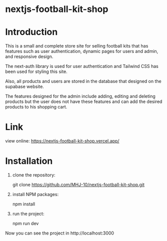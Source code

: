 # nextjs-football-kit-shop

# Introduction

   This is a small and complete store site for selling football kits that has features such as user authentication, dynamic pages for users and admin, and responsive design.

   The next-auth library is used for user authentication and Tailwind CSS has been used for styling this site. 

   Also, all products and users are stored in the database that designed on the supabase website.
   
   The features designed for the admin include adding, editing and deleting products but the user does not have these features and can add the desired products to his shopping cart.


# Link

view online: https://nextjs-football-kit-shop.vercel.app/


# Installation

1. clone the repository:

   git clone https://github.com/MHJ-10/nextjs-football-kit-shop.git

2. install NPM packages:

   npm install

3. run the project:

   npm run dev

Now you can see the project in http://localhost:3000
